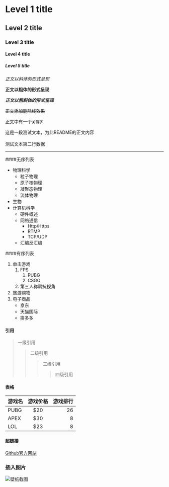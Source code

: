 


# Level 1 title
## Level 2 title
### Level 3 title
#### Level 4 title
##### Level 5 title

*正文以斜体的形式呈现*

**正文以粗体的形式呈现**

***正文以粗斜体的形式呈现***

~~正文添加删除线效果~~

正文中有一个`关键字`

这是一段测试文本，为此README的正文内容<br><br>测试文本第二行数据

---

####无序列表
* 物理科学
  * 粒子物理
  * 原子核物理
  * 凝聚态物理
  * 流体物理
* 生物
* 计算机科学
  * 硬件概述
  * 网络通信
    * Http/Https
    * RTMP
    * TCP/UDP
  * 汇编反汇编

####有序列表
1. 单击游戏
   1. FPS
      1. PUBG
      2. CSGO
   2. 第三人称肩抗视角
2. 旅游购物
3. 电子商品
   * 京东
   * 天猫国际
   * 拼多多 

#### 引用

> 一级引用
>> 二级引用
>>> 三级引用
>>>> 四级引用


#### 表格

游戏名|游戏价格|游戏排行
--|:--:|--:
PUBG|$20|26
APEX|$30|8
LOL|$23|8


#### 超链接

[Github官方网站](https://github.com "点击跳转到Github") 


### 插入图片

![壁纸截图](C://Users//lenovo//Desktop//x.png)


